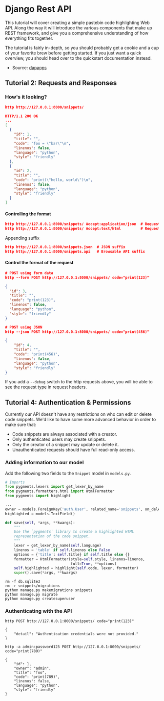 # Django Rest API
This tutorial will cover creating a simple pastebin code highlighting Web API. Along the way it will introduce the various components that make up REST framework, and give you a comprehensive understanding of how everything fits together.

The tutorial is fairly in-depth, so you should probably get a cookie and a cup of your favorite brew before getting started. If you just want a quick overview, you should head over to the quickstart documentation instead.

- Source: [dapapps](https://www.django-rest-framework.org/tutorial/1-serialization/)

## Tutorial 2: Requests and Responses

### How's it looking?
```json
http http://127.0.0.1:8000/snippets/

HTTP/1.1 200 OK
...
[
  {
    "id": 1,
    "title": "",
    "code": "foo = \"bar\"\n",
    "linenos": false,
    "language": "python",
    "style": "friendly"
  },
  {
    "id": 2,
    "title": "",
    "code": "print(\"hello, world\")\n",
    "linenos": false,
    "language": "python",
    "style": "friendly"
  }
]
```

#### Controlling the format
```json
http http://127.0.0.1:8000/snippets/ Accept:application/json  # Request JSON
http http://127.0.0.1:8000/snippets/ Accept:text/html         # Request HTML
```
Appending suffix 
```json
http http://127.0.0.1:8000/snippets.json  # JSON suffix
http http://127.0.0.1:8000/snippets.api   # Browsable API suffix
```

#### Control the format of the request
```json
# POST using form data
http --form POST http://127.0.0.1:8000/snippets/ code="print(123)"

{
  "id": 3,
  "title": "",
  "code": "print(123)",
  "linenos": false,
  "language": "python",
  "style": "friendly"
}

# POST using JSON
http --json POST http://127.0.0.1:8000/snippets/ code="print(456)"

{
    "id": 4,
    "title": "",
    "code": "print(456)",
    "linenos": false,
    "language": "python",
    "style": "friendly"
}
```

If you add a `--debug` switch to the http requests above, you will be able to see the request type in request headers.


## Tutorial 4: Authentication & Permissions
Currently our API doesn't have any restrictions on who can edit or delete code snippets. We'd like to have some more advanced behavior in order to make sure that:

- Code snippets are always associated with a creator.
- Only authenticated users may create snippets.
- Only the creator of a snippet may update or delete it.
- Unauthenticated requests should have full read-only access.

### Adding information to our model
Add the following two fields to the `Snippet` model in `models.py`.

```python
# Imports 
from pygments.lexers import get_lexer_by_name
from pygments.formatters.html import HtmlFormatter
from pygments import highlight

```

```python
...
owner = models.ForeignKey('auth.User', related_name='snippets', on_delete=models.CASCADE)
highlighted = models.TextField()

def save(self, *args, **kwargs):
    """
    Use the `pygments` library to create a highlighted HTML
    representation of the code snippet.
    """
    lexer = get_lexer_by_name(self.language)
    linenos = 'table' if self.linenos else False
    options = {'title': self.title} if self.title else {}
    formatter = HtmlFormatter(style=self.style, linenos=linenos,
                              full=True, **options)
    self.highlighted = highlight(self.code, lexer, formatter)
    super().save(*args, **kwargs)
```

```text
rm -f db.sqlite3
rm -r snippets/migrations
python manage.py makemigrations snippets
python manage.py migrate
python manage.py createsuperuser
```

### Authenticating with the API
```text
http POST http://127.0.0.1:8000/snippets/ code="print(123)"

{
    "detail": "Authentication credentials were not provided."
}
```

```text
http -a admin:password123 POST http://127.0.0.1:8000/snippets/ code="print(789)"

{
    "id": 1,
    "owner": "admin",
    "title": "foo",
    "code": "print(789)",
    "linenos": false,
    "language": "python",
    "style": "friendly"
}
```